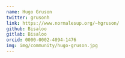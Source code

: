 ```yaml
---
name: Hugo Gruson
twitter: grusonh
link: https://www.normalesup.org/~hgruson/
github: Bisaloo
gitlab: Bisaloo
orcid: 0000-0002-4094-1476
img: img/community/hugo-gruson.jpg
---
```

